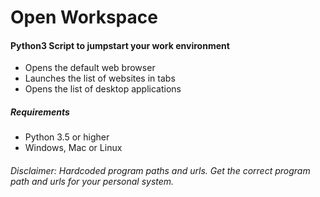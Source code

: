 # Open Workspace

#### Python3 Script to jumpstart your work environment
* Opens the default web browser
* Launches the list of websites in tabs
* Opens the list of desktop applications

##### Requirements
* Python 3.5 or higher
* Windows, Mac or Linux

###### Disclaimer: Hardcoded program paths and urls.  Get the correct program path and urls for your personal system.

